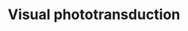 ---
annotations:
- type: Pathway Ontology
  value: photosignal transduction pathway
authors:
- ReactomeTeam
- Anwesha
- Fehrhart
description: Visual phototransduction is the process by which photon absorption by
  visual pigment molecules in photoreceptor cells is converted to an electrical cellular
  response. The events in this process are photochemical, biochemical and electrophysiological
  and are highly conserved across many species. This process occurs in two types of
  photoreceptors in the retina, rods and cones. Each type consists of two parts, the
  outer segment which detects a photon signal and the inner segment which contains
  the necessary machinery for cell metabolism. Each type of cell functions differently.
  Rods are very light sensitive but their flash response is slow so they work best
  in twilight conditions but are not good at detecting objects moving quickly. Cones
  are less light-sensitive and have a fast flash response so they work best in daylight
  conditions and are better at detecting fast moving objects than rods.<br><br>The
  visual pigment consists of a chromophore (11-cis-retinal, 11cRAL, A1) covalently
  attached to a GPCR opsin family member. The linkage is via a Schiff base forming
  retinylidene protein. Upon photon absorption, 11cRAL isomerises to all-trans retinal
  (atRAL), changing the conformation of opsin to an activated form which can activate
  the regulatory G protein transducin (Gt). The alpha subunit of Gt activates phosphodiesterase
  which hydrolyses cGMP to 5'-GMP. As high level of cGMP keep cGMP-gated sodium channels
  open, the lowering of cGMP levels closes these channels which causes hyperpolarization
  of the cell and subsequently, closure of voltage-gated calcium channels. As calcium
  levels drop, the level of the neurotransmitter glutamate also drops causing depolarization
  of the cell. This effectively relays the light signal to postsynaptic neurons as
  electrical signal (Burns & Pugh 2010, Korenbrot 2012, Pugh & Lamb 1993).<br><br>11cRAL
  cannot be synthesised in vertebrates. Vitamin A from many dietary sources is the
  precursor for 11cRAL. It is taken from food in the form of esters such as retinyl
  acetate or palmitate or one of four caretenoids (alpha-carotene, beta-carotene,
  gamma-carotene and beta-cryptoxanthin). Retinoids are transported from the gut to
  be stored in liver, until required by target organs such as the eye (Harrison &
  Hussain 2001, Harrison 2005). In the eye, in the form 11cRAL, it is used in the
  retinoid (visual) cycle to initiate phototransduction and for visual pigment regeneration
  to ready the photoreceptor for the next phototransduction event (von Lintig 2012,
  Blomhoff & Blomhoff 2006, von Lintig et al. 2010, D'Ambrosio et al. 2011, Wang &
  Kefalov 2011, Kefalov 2012, Wolf 2004).  View original pathway at [http://www.reactome.org/PathwayBrowser/#DIAGRAM=2187338
  Reactome].
last-edited: 2021-01-25
organisms:
- Homo sapiens
redirect_from:
- /index.php/Pathway:WP2776
- /instance/WP2776
schema-jsonld:
- '@context': https://schema.org/
  '@id': https://wikipathways.github.io/pathways/WP2776.html
  '@type': Dataset
  creator:
    '@type': Organization
    name: WikiPathways
  description: Visual phototransduction is the process by which photon absorption
    by visual pigment molecules in photoreceptor cells is converted to an electrical
    cellular response. The events in this process are photochemical, biochemical and
    electrophysiological and are highly conserved across many species. This process
    occurs in two types of photoreceptors in the retina, rods and cones. Each type
    consists of two parts, the outer segment which detects a photon signal and the
    inner segment which contains the necessary machinery for cell metabolism. Each
    type of cell functions differently. Rods are very light sensitive but their flash
    response is slow so they work best in twilight conditions but are not good at
    detecting objects moving quickly. Cones are less light-sensitive and have a fast
    flash response so they work best in daylight conditions and are better at detecting
    fast moving objects than rods.<br><br>The visual pigment consists of a chromophore
    (11-cis-retinal, 11cRAL, A1) covalently attached to a GPCR opsin family member.
    The linkage is via a Schiff base forming retinylidene protein. Upon photon absorption,
    11cRAL isomerises to all-trans retinal (atRAL), changing the conformation of opsin
    to an activated form which can activate the regulatory G protein transducin (Gt).
    The alpha subunit of Gt activates phosphodiesterase which hydrolyses cGMP to 5'-GMP.
    As high level of cGMP keep cGMP-gated sodium channels open, the lowering of cGMP
    levels closes these channels which causes hyperpolarization of the cell and subsequently,
    closure of voltage-gated calcium channels. As calcium levels drop, the level of
    the neurotransmitter glutamate also drops causing depolarization of the cell.
    This effectively relays the light signal to postsynaptic neurons as electrical
    signal (Burns & Pugh 2010, Korenbrot 2012, Pugh & Lamb 1993).<br><br>11cRAL cannot
    be synthesised in vertebrates. Vitamin A from many dietary sources is the precursor
    for 11cRAL. It is taken from food in the form of esters such as retinyl acetate
    or palmitate or one of four caretenoids (alpha-carotene, beta-carotene, gamma-carotene
    and beta-cryptoxanthin). Retinoids are transported from the gut to be stored in
    liver, until required by target organs such as the eye (Harrison & Hussain 2001,
    Harrison 2005). In the eye, in the form 11cRAL, it is used in the retinoid (visual)
    cycle to initiate phototransduction and for visual pigment regeneration to ready
    the photoreceptor for the next phototransduction event (von Lintig 2012, Blomhoff
    & Blomhoff 2006, von Lintig et al. 2010, D'Ambrosio et al. 2011, Wang & Kefalov
    2011, Kefalov 2012, Wolf 2004).  View original pathway at [http://www.reactome.org/PathwayBrowser/#DIAGRAM=2187338
    Reactome].
  keywords:
  - 'SAG '
  - 'RGS9 isoform 3 '
  - 'Ca2+ '
  - '11cRAL-OPN1LW '
  - GUCA1A
  - N-acyl-GNAT1
  - CALM1:Ca2+:CNG
  - RHO
  - '11cRPALM '
  - p-S478-RGS9-1:GNB5:RGS9BP
  - SLC24A1
  - Na+
  - A2E
  - 'p-S334,338,343-RHO '
  - PPEF1:Mg2+
  - 'at-retinyl-OPN1MW '
  - '11cRAL-OPN1MW '
  - GNAT1-GTP
  - 'Mg2+ '
  - GUCA
  - S-farn-GRK1
  - 'OPN1LW '
  - NADPH
  - RLBP1:atROL
  - 11cRAL-OPN1LW
  - 'GNB1 '
  - O2
  - 'cGMP '
  - 'p-S334,338,343-at-retinyl-RHO '
  - cGMP:CNG channel
  - 'STRA6 '
  - NAD+
  - 'atROL '
  - MYS-CoA
  - GNAT1
  - CoA-SH
  - 11cRDH
  - 'GUCA1B '
  - cGMP
  - p-MII:SAG
  - FNTA:FNTB
  - GTP
  - OPN1MW
  - 'GDP '
  - PA
  - RLBP1:11cRPALM
  - OPN1SW
  - 'SDR9C7 '
  - RLBP1:11cROL
  - STRA6
  - Me3K115-CALM1
  - 'NMT1 '
  - 'CNGB1 '
  - FACYLs
  - S-farn-GNGT1
  - RBP3
  - 'PALM '
  - RBP1:atROL
  - K+
  - 'GUCA1C '
  - A2PE
  - 'N-(C12:0)-GNAT1 '
  - 'OPN1SW '
  - 'PALML '
  - 'HSD17B1 '
  - 11cRAL-OPN1SW
  - GNAT1-GTP:PDE6
  - 'p-S478-RGS9 isoform 3 '
  - 'at-retinyl-OPN1SW '
  - RGS9-1:GNB5:RGS9BP
  - 'LINL '
  - RDH10,11
  - hydroxydocosahexaenoic acid
  - 11cROL
  - 'C14:2-CoA '
  - atRAL
  - 'TTR '
  - Gt-GDP
  - 'GUCY2F '
  - 'OLEA '
  - 'atR-OLEA '
  - CALM1:4xCa2+
  - 'N-(C14:1)-GNAT1 '
  - 'RBP1 '
  - unknown NAT
  - Gt-GTP
  - 'S-farn-GNGT1 '
  - AWAT2
  - p-RHO:SAG
  - 'PRKCA '
  - Cone apo-opsins
  - RPE65
  - 'PPEF1 '
  - Ca2+
  - GMP
  - 'STEA '
  - H+
  - Pi
  - at-retinyl-RHO
  - atROL isomerase
  - ABCA4
  - 'STEAL '
  - p-S334,338,343-RHO
  - 'RDH11 '
  - GRK1,4,7
  - GNGT1
  - TTR:RBP4:atROL
  - CAMKMT
  - 'RBP4(19-201) '
  - 'PRKCQ '
  - METAP1/2
  - 'C14:1-CoA '
  - CALM1
  - 'OLEL '
  - FAs
  - 'DHRS9 '
  - TTR:RBP4:STRA6
  - 'GUCY2D '
  - ATP
  - NADH
  - 'MYS-CoA '
  - 'lauroyl-CoA '
  - 'RGS9BP '
  - 'at-retinyl-OPN1LW '
  - GUCA:Ca2+
  - CNG channel
  - 'PDE6G '
  - 'RLBP1 '
  - 'PDE6A(2-860) '
  - N-(C14:0)-GNAT1
  - RCVRN:Ca2+
  - GDP
  - GNAT1 (Met removed)
  - 'S-farn-GRK1 '
  - '11cRAL-OPN1SW '
  - PRKCA/Q
  - RBP1
  - GNB1:GNGT1
  - NADP+
  - GUCA1B
  - atROL
  - Retinoid metabolism
  - OPN1LW
  - 'RCVRN '
  - 'atR-PALM '
  - 'atR-STEA '
  - REH
  - 'FNTB '
  - 'HSD17B6 '
  - S-farn-GRK1:RCVRN:Ca2+
  - 'RDH16 '
  - channel
  - 'NMT2 '
  - 'LINA '
  - 'Co2+ '
  - 11c-retinyl-RHO
  - GCAP1:Ca2+
  - TTR:RBP4:atROL:STRA6
  - 'RDH8 '
  - RDH8-like proteins
  - DHRS3
  - GCAP2:Ca2+
  - Proteins
  - 'OPN1MW '
  - RDH12
  - acyl-CoA
  - AdoMet
  - 'GRK4-1 '
  - H2O
  - GUCYs
  - opsins
  - 'METAP1 '
  - 'GRK7 '
  - '11cRAL '
  - NRPE
  - 11cRPALM
  - Photon
  - 'atR-LINA '
  - 11cRAL
  - 'RDH10 '
  - MYO7A
  - 'N-(C14:0)-GNAT1 '
  - AdoHcy
  - atREs
  - at-retinyl-cone
  - RLBP1:11cRAL
  - ADP
  - GNAT1-GDP
  - '11cROL '
  - 'RDH5(24-318) '
  - NMT1/2
  - 'FNTA(2-379) '
  - PPi
  - SAG
  - RLBP1
  - PALM-CoA
  - DHA
  - 'GUCA1A '
  - 'CNGA1 '
  - 'PDE6B(1-851) '
  - 'GTP '
  - 'CALM1 '
  - NAPEPLD
  - 'GNB5-1 '
  - 'METAP2 '
  - LRAT
  - and transport
  - CYP4V2
  - 11cRAL-OPN1MW
  - RDH5(1-318)-like
  - 11c-retinyl-cone
  - FPP
  - PE
  - PDE6
  - PALM
  - p-S334,338,343-at-retinyl-RHO
  - 'N-(C14:2)-GNAT1 '
  - L-Met
  license: CC0
  name: Visual phototransduction
seo: CreativeWork
title: Visual phototransduction
wpid: WP2776
---